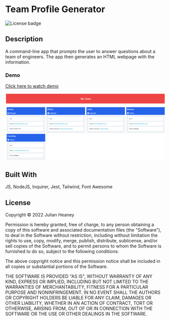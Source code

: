 # Team Profile Generator
![License badge](https://img.shields.io/badge/license-MIT-blue)

## Description

A command-line app that prompts the user to answer questions about a team of engineers. The app then generates an HTML webpage with the information.  

### Demo
[Click here to watch demo]()

![ScreenShot](./Assets/Images/team-profile-generator.png)

## Built With

JS, NodeJS, Inquirer, Jest, Tailwind, Font Awesome

## License

Copyright © 2022 Julian Heaney

Permission is hereby granted, free of charge, to any person obtaining a copy
of this software and associated documentation files (the "Software"), to deal
in the Software without restriction, including without limitation the rights
to use, copy, modify, merge, publish, distribute, sublicense, and/or sell
copies of the Software, and to permit persons to whom the Software is
furnished to do so, subject to the following conditions:

The above copyright notice and this permission notice shall be included in all
copies or substantial portions of the Software.

THE SOFTWARE IS PROVIDED "AS IS", WITHOUT WARRANTY OF ANY KIND, EXPRESS OR
IMPLIED, INCLUDING BUT NOT LIMITED TO THE WARRANTIES OF MERCHANTABILITY,
FITNESS FOR A PARTICULAR PURPOSE AND NONINFRINGEMENT. IN NO EVENT SHALL THE
AUTHORS OR COPYRIGHT HOLDERS BE LIABLE FOR ANY CLAIM, DAMAGES OR OTHER
LIABILITY, WHETHER IN AN ACTION OF CONTRACT, TORT OR OTHERWISE, ARISING FROM,
OUT OF OR IN CONNECTION WITH THE SOFTWARE OR THE USE OR OTHER DEALINGS IN THE
SOFTWARE.